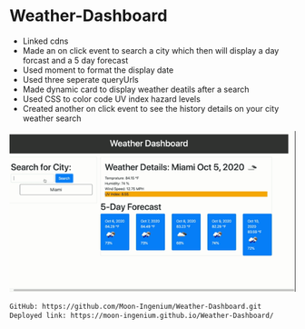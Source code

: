 # Weather-Dashboard

*   Linked cdns
*   Made an on click event to search a city which then will display a day forcast and a 5 day forecast
*   Used moment to format the display date
*   Used three seperate queryUrls
*   Made dynamic card to display weather deatils after a search
*   Used CSS to color code UV index hazard levels
*   Created another on click event to see the history details on your city weather search

![weather dashboard demo](./Assets/Weather-Dashboard.gif)


    GitHub: https://github.com/Moon-Ingenium/Weather-Dashboard.git
    Deployed link: https://moon-ingenium.github.io/Weather-Dashboard/